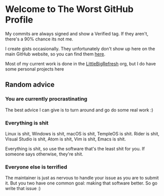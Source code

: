 # Welcome to The Worst GitHub Profile
My commits are always signed and show a Verified tag. If they aren't, there's a 90% chance its not me.

I create gists occasionally. They unfortunately don't show up here on the main GitHub website, so you can find them [here](https://gist.github.com/jvyden).

Most of my current work is done in the [LittleBigRefresh](https://github.com/LittleBigRefresh) org, but I do have some personal projects here

## Random advice
### You are currently procrastinating
The best advice I can give is to turn around and go do some real work :)

### Everything is shit
Linux is shit, Windows is shit, macOS is shit, TempleOS is shit.
Rider is shit, Visual Studio is shit, Atom is shit, Vim is shit, Emacs is shit.

Everything is shit, so use the software that's the least shit for you. If someone says otherwise, they're shit.

### Everyone else is terrified
The maintainer is just as nervous to handle your issue as you are to submit it.
But you two have one common goal: making that software better. So go write that issue :)
